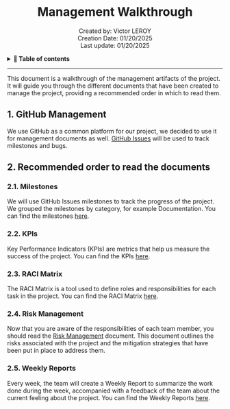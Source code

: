 <h1 align="center"> Management Walkthrough </h1>

<p align="center">
Created by: Victor LEROY <br> Creation Date: 01/20/2025 <br> Last update: 01/20/2025
</p>

<details>  
<summary>  
<b> 📖 Table of contents </b>
</summary> 

- [1. GitHub Management](#1-github-management)
- [Recommended order to read the documents](#2-recommended-order-to-read-the-documents)
  - [2.1. Milestones](#21-milestones)
  - [2.2. KPIs](#22-kpis)
  - [2.3. RACI Matrix](#23-raci-matrix)
  - [2.4. RACI Matrix](#24-risk-management)
  - [2.5. Weekly Reports](#25-weekly-reports)

</details>

---

This document is a walkthrough of the management artifacts of the project. It will guide you through the different documents that have been created to manage the project, providing a recommended order in which to read them.

## 1. GitHub Management

We use GitHub as a common platform for our project, we decided to use it for management documents as well. [GitHub Issues](https://github.com/algosup/2024-2025-project-3-quickest-path-team-8/issues) will be used to track milestones and bugs.

## 2. Recommended order to read the documents




### 2.1. Milestones

We will use GitHub Issues milestones to track the progress of the project. We grouped the milestones by category, for example Documentation. You can find the milestones [here](https://github.com/algosup/2024-2025-project-3-quickest-path-team-8/milestones).

### 2.2. KPIs

Key Performance Indicators (KPIs) are metrics that help us measure the success of the project. You can find the KPIs [here](https://docs.google.com/spreadsheets/d/1QBYoiKVUNZqS7M1ySczrvGzFi-i2YFGg94BD5h7vSKY/edit?usp=sharing).

### 2.3. RACI Matrix

The RACI Matrix is a tool used to define roles and responsibilities for each task in the project. You can find the RACI Matrix [here](https://docs.google.com/spreadsheets/d/1ks8q_6eMADyZjF8dcJEFqMipRGraHNshNAtUv45jEs0/edit?usp=sharing). 



### 2.4. Risk Management

Now that you are aware of the responsibilities of each team member, you should read the [Risk Management](https://docs.google.com/spreadsheets/d/13ppuQtH63KG5h03xVnGx2j9pGNSQNAlM/edit?usp=sharing&ouid=117083838720275060736&rtpof=true&sd=true) document. This document outlines the risks associated with the project and the mitigation strategies that have been put in place to address them.

### 2.5. Weekly Reports

Every week, the team will create a Weekly Report to summarize the work done during the week, accompanied with a feedback of the team about the current feeling about the project. You can find the Weekly Reports [here](management_artifacts/weekly_reports).
